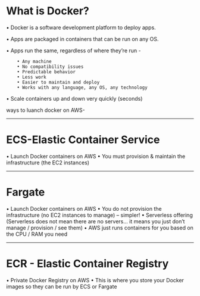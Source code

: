# What is Docker?

• Docker is a software development platform to deploy apps.

• Apps are packaged in containers that can be run on any OS.

• Apps run the same, regardless of where they’re run -

        • Any machine 
        • No compatibility issues 
        • Predictable behavior 
        • Less work 
        • Easier to maintain and deploy 
        • Works with any language, any OS, any technology 
        
• Scale containers up and down very quickly (seconds)

ways to luanch docker on AWS-
______
# ECS-Elastic Container Service

• Launch Docker containers on AWS
• You must provision & maintain the infrastructure (the EC2 instances)
___________
# Fargate 

• Launch Docker containers on AWS
• You do not provision the infrastructure (no EC2 instances to manage) – simpler!
• Serverless offering (Serverless does not mean there are no servers... it means you just don’t manage / provision / see them)
• AWS just runs containers for you based on the CPU / RAM you need
___________
# ECR - Elastic Container Registry 

• Private Docker Registry on AWS
• This is where you store your Docker images so they can be run by ECS or Fargate
